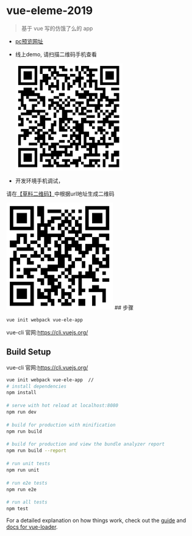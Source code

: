 # vue-eleme-2019

> 基于 vue 写的仿饿了么的 app
- [pc预览网址](https://luohong123.github.io/vue-eleme-2019/)
- 线上demo, 请扫描二维码手机查看

  <img src="media/production.png" />

- 开发环境手机调试，

请在[【草料二维码】](https://cli.im/)中根据url地址生成二维码

  <img src="media/development.png" />
## 步骤

```bash
vue init webpack vue-ele-app
```

vue-cli 官网:https://cli.vuejs.org/

## Build Setup
vue-cli 官网:https://cli.vuejs.org/
```bash
vue init webpack vue-ele-app  // 
# install dependencies
npm install

# serve with hot reload at localhost:8080
npm run dev

# build for production with minification
npm run build

# build for production and view the bundle analyzer report
npm run build --report

# run unit tests
npm run unit

# run e2e tests
npm run e2e

# run all tests
npm test
```

For a detailed explanation on how things work, check out the [guide](http://vuejs-templates.github.io/webpack/) and [docs for vue-loader](http://vuejs.github.io/vue-loader).
